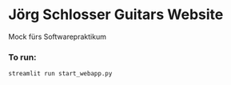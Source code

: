 # Jörg Schlosser Guitars Website

Mock fürs Softwarepraktikum

### To run:
```shell
streamlit run start_webapp.py
```